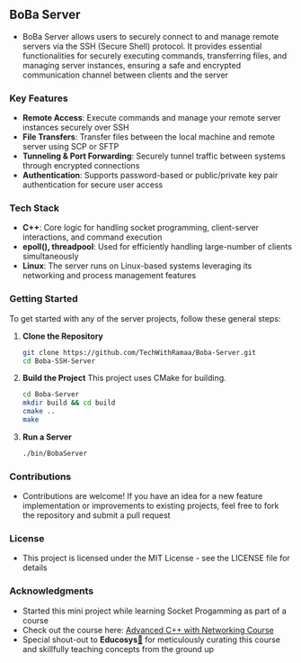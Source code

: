 ## BoBa Server
* BoBa Server allows users to securely connect to and manage remote servers via the SSH (Secure Shell) protocol. It provides essential functionalities for securely executing commands, transferring files, and managing server instances, ensuring a safe and encrypted communication channel between clients and the server

### Key Features
- **Remote Access**: Execute commands and manage your remote server instances securely over SSH
- **File Transfers**: Transfer files between the local machine and remote server using SCP or SFTP
- **Tunneling & Port Forwarding**: Securely tunnel traffic between systems through encrypted connections
- **Authentication**: Supports password-based or public/private key pair authentication for secure user access

### Tech Stack
- **C++**: Core logic for handling socket programming, client-server interactions, and command execution
- **epoll(), threadpool**: Used for efficiently handling large-number of clients simultaneously
- **Linux**: The server runs on Linux-based systems leveraging its networking and process management features

### Getting Started

To get started with any of the server projects, follow these general steps:

1. **Clone the Repository**
   ```bash
   git clone https://github.com/TechWithRamaa/Boba-Server.git
   cd Boba-SSH-Server
   ```

2. **Build the Project**
    This project uses CMake for building. 
   ```bash
   cd Boba-Server
   mkdir build && cd build
   cmake ..
   make
   ```

3. **Run a Server**
   ```bash
   ./bin/BobaServer
   ```

### Contributions
* Contributions are welcome! If you have an idea for a new feature implementation or improvements to existing projects, feel free to fork the repository and submit a pull request

### License
* This project is licensed under the MIT License - see the LICENSE file for details

### Acknowledgments
* Started this mini project while learning Socket Progamming as part of a course
* Check out the course here: [Advanced C++ with Networking Course](https://register.educosys.com/new-courses)
* Special shout-out to **Educosys**[🔗](https://www.educosys.com/) for meticulously curating this course and skillfully teaching concepts from the ground up
